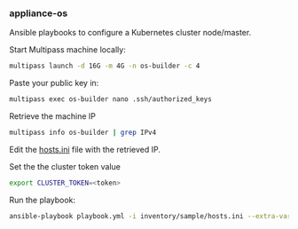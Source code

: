 ### appliance-os

Ansible playbooks to configure a Kubernetes cluster node/master.


Start Multipass machine locally:

```bash
multipass launch -d 16G -m 4G -n os-builder -c 4
```

Paste your public key in:

```bash
multipass exec os-builder nano .ssh/authorized_keys
```

Retrieve the machine IP

```bash
multipass info os-builder | grep IPv4
```

Edit the [hosts.ini](inventory/sample/hosts.ini) file with the retrieved IP.

Set the the cluster token value

```bash
export CLUSTER_TOKEN=<token>
```

Run the playbook:

```bash
ansible-playbook playbook.yml -i inventory/sample/hosts.ini --extra-vars "cluster_master_token=$CLUSTER_TOKEN"
```

